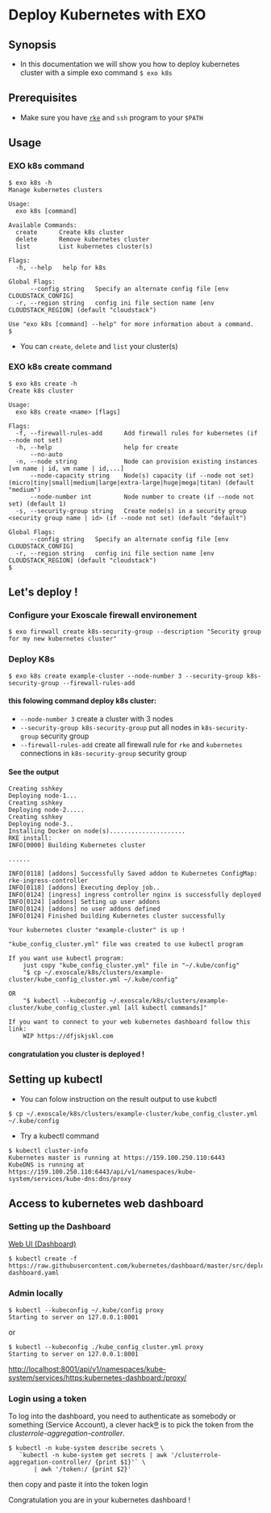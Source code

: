 # Deploy Kubernetes with EXO

## Synopsis

- In this documentation we will show you how to deploy kubernetes cluster with a simple exo command `$ exo k8s`

## Prerequisites

- Make sure you have [`rke`](https://github.com/rancher/rke/releases) and `ssh` program to your `$PATH`

## Usage

### EXO k8s command

```
$ exo k8s -h
Manage kubernetes clusters

Usage:
  exo k8s [command]

Available Commands:
  create      Create k8s cluster
  delete      Remove kubernetes cluster
  list        List kubernetes cluster(s)

Flags:
  -h, --help   help for k8s

Global Flags:
      --config string   Specify an alternate config file [env CLOUDSTACK_CONFIG]
  -r, --region string   config ini file section name [env CLOUDSTACK_REGION] (default "cloudstack")

Use "exo k8s [command] --help" for more information about a command.
$
```

- You can `create`, `delete` and  `list` your cluster(s)

### EXO k8s create command

```
$ exo k8s create -h
Create k8s cluster

Usage:
  exo k8s create <name> [flags]

Flags:
  -f, --firewall-rules-add      Add firewall rules for kubernetes (if --node not set)
  -h, --help                    help for create
      --no-auto
  -n, --node string             Node can provision existing instances [vm name | id, vm name | id,...]
      --node-capacity string    Node(s) capacity (if --node not set) (micro|tiny|small|medium|large|extra-large|huge|mega|titan) (default "medium")
      --node-number int         Node number to create (if --node not set) (default 1)
  -s, --security-group string   Create node(s) in a security group <security group name | id> (if --node not set) (default "default")

Global Flags:
      --config string   Specify an alternate config file [env CLOUDSTACK_CONFIG]
  -r, --region string   config ini file section name [env CLOUDSTACK_REGION] (default "cloudstack")
$
```

## Let's deploy !


### Configure your Exoscale firewall environement

```
$ exo firewall create k8s-security-group --description "Security group for my new kubernetes cluster"
```
### Deploy K8s

```
$ exo k8s create example-cluster --node-number 3 --security-group k8s-security-group --firewall-rules-add
```

#### this folowing command deploy k8s cluster:

- `--node-number 3` create a cluster with 3 nodes
- `--security-group k8s-security-group` put all nodes in `k8s-security-group` security group
- `--firewall-rules-add` create all firewall rule for `rke` and `kubernetes` connections in `k8s-security-group` security group

#### See the output

```
Creating sshkey
Deploying node-1...
Creating sshkey
Deploying node-2.....
Creating sshkey
Deploying node-3..
Installing Docker on node(s).....................
RKE install:
INFO[0000] Building Kubernetes cluster

......

INFO[0118] [addons] Successfully Saved addon to Kubernetes ConfigMap: rke-ingress-controller
INFO[0118] [addons] Executing deploy job..
INFO[0124] [ingress] ingress controller nginx is successfully deployed
INFO[0124] [addons] Setting up user addons
INFO[0124] [addons] no user addons defined
INFO[0124] Finished building Kubernetes cluster successfully

Your kubernetes cluster "example-cluster" is up !

"kube_config_cluster.yml" file was created to use kubectl program

If you want use kubectl program:
    just copy "kube_config_cluster.yml" file in "~/.kube/config"
    "$ cp ~/.exoscale/k8s/clusters/example-cluster/kube_config_cluster.yml ~/.kube/config"

OR
    "$ kubectl --kubeconfig ~/.exoscale/k8s/clusters/example-cluster/kube_config_cluster.yml [all kubectl commands]"

If you want to connect to your web kubernetes dashboard follow this link:
    WIP https://dfjskjskl.com
```

#### congratulation you cluster is deployed !

## Setting up kubectl

- You can folow instruction on the result output to use kubctl

```
$ cp ~/.exoscale/k8s/clusters/example-cluster/kube_config_cluster.yml ~/.kube/config

```

- Try a kubectl command

```
$ kubectl cluster-info
Kubernetes master is running at https://159.100.250.110:6443
KubeDNS is running at https://159.100.250.110:6443/api/v1/namespaces/kube-system/services/kube-dns:dns/proxy
```

## Access to kubernetes web dashboard

### Setting up the Dashboard

[Web UI (Dashboard)](https://kubernetes.io/docs/tasks/access-application-cluster/web-ui-dashboard/)

```
$ kubectl create -f https://raw.githubusercontent.com/kubernetes/dashboard/master/src/deploy/recommended/kubernetes-dashboard.yaml
```

### Admin locally

```
$ kubectl --kubeconfig ~/.kube/config proxy
Starting to server on 127.0.0.1:8001
```
or
```
$ kubectl --kubeconfig ./kube_config_cluster.yml proxy
Starting to server on 127.0.0.1:8001
```

<http://localhost:8001/api/v1/namespaces/kube-system/services/https:kubernetes-dashboard:/proxy/>

### Login using a token

To log into the dashboard, you need to authenticate as somebody or something (Service Account), a clever hack[®](https://github.com/kubernetes/dashboard/issues/2474#issuecomment-365704926) is to pick the token from the _clusterrole-aggregation-controller_.

```
$ kubectl -n kube-system describe secrets \
   `kubectl -n kube-system get secrets | awk '/clusterrole-aggregation-controller/ {print $1}'` \
       | awk '/token:/ {print $2}'
```

then copy and paste it into the token login

Congratulation you are in your kubernetes dashboard !

